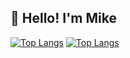 ## 👋 Hello! I'm Mike</h1>

[![Top Langs](https://github-readme-stats.vercel.app/api?username=mf0zz13&theme=algolia&show_icons=true)](https://github.com/mf0zz13)
[![Top Langs](https://github-readme-stats.vercel.app/api/top-langs/?username=mf0zz13&theme=algolia&layout=donut)](https://github.com/mf0zz13/github-readme-stats)

<!--
**mf0zz13/mf0zz13** is a ✨ _special_ ✨ repository because its `README.md` (this file) appears on your GitHub profile.

Here are some ideas to get you started:

- 🔭 I’m currently working on ...
- 🌱 I’m currently learning ...
- 👯 I’m looking to collaborate on ...
- 🤔 I’m looking for help with ...
- 💬 Ask me about ...
- 📫 How to reach me: ...
- 😄 Pronouns: ...
- ⚡ Fun fact: ...
-->

